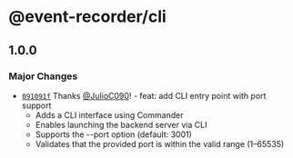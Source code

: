 # @event-recorder/cli

## 1.0.0

### Major Changes

- [`091091f`](https://github.com/JulioC090/event-recorder/commit/091091f8d3e6b0eb1bc8c0c3463e1731d0b87127) Thanks [@JulioC090](https://github.com/JulioC090)! - feat: add CLI entry point with port support
  - Adds a CLI interface using Commander
  - Enables launching the backend server via CLI
  - Supports the --port option (default: 3001)
  - Validates that the provided port is within the valid range (1–65535)
